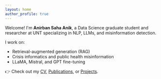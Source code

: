 ```yaml
---
layout: home
author_profile: true
---
```


Welcome! I'm **Anirban Saha Anik**, a Data Science graduate student and researcher at UNT specializing in NLP, LLMs, and misinformation detection.

I work on:
- Retrieval-augmented generation (RAG)
- Crisis informatics and public health misinformation
- LLaMA, Mistral, and GPT fine-tuning

👉 Check out my [CV](/cv), [Publications](/publications), or [Projects](/portfolio).
